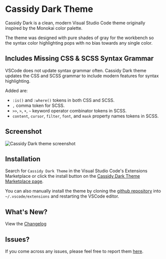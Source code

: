 # Cassidy Dark Theme

Cassidy Dark is a clean, modern Visual Studio Code theme originally inspired by the Monokai color palette.

The theme was designed with pure shades of gray for the workbench so the syntax color highlighting pops with no bias towards any single color.

## Includes Missing CSS & SCSS Syntax Grammar

VSCode does not update syntax grammar often. Cassidy Dark theme updates the CSS and SCSS grammar to include modern features for syntax highlighting.

Added are:
- `:is()` and `:where()` tokens in both CSS and SCSS.
- `,` comma token for SCSS.
- `>>`, `>`, `+`, `~` keyword operator combinator tokens in SCSS.
- `content`, `cursor`, `filter`, `font`, and `mask` property names tokens in SCSS.

## Screenshot

![Cassidy Dark theme screenshot](https://raw.githubusercontent.com/jacobcassidy/vscode-cassidy-dark-theme/main/images/cassidy-dark-theme-screenshot.png)

## Installation

Search for `Cassidy Dark Theme` in the Visual Studio Code's Extensions Marketplace or click the install button on the [Cassidy Dark Theme Marketplace page](https://marketplace.visualstudio.com/items?itemName=jacobcassidy.cassidy-dark).

You can also manually install the theme by cloning the [github repository](https://github.com/jacobcassidy/vscode-cassidy-dark-theme) into `~/.vscode/extensions` and restarting the VSCode editor.

## What's New?

View the [Changelog](https://github.com/jacobcassidy/vscode-cassidy-dark-theme/blob/main/CHANGELOG.md)

## Issues?

If you come across any issues, please feel free to report them [here](https://github.com/jacobcassidy/vscode-cassidy-dark-theme/issues).
